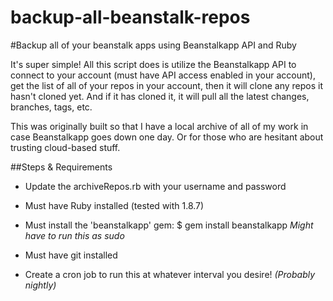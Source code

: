 backup-all-beanstalk-repos
==========================

#Backup all of your beanstalk apps using Beanstalkapp API and Ruby

It's super simple! All this script does is utilize the Beanstalkapp API to connect to your account (must have API access enabled in your account), get the list of all of your repos in your account, then it will clone any repos it hasn't cloned yet. And if it has cloned it, it will pull all the latest changes, branches, tags, etc.

This was originally built so that I have a local archive of all of my work in case Beanstalkapp goes down one day. Or for those who are hesitant about trusting cloud-based stuff.

##Steps & Requirements

- Update the archiveRepos.rb with your username and password

- Must have Ruby installed (tested with 1.8.7)

- Must install the 'beanstalkapp' gem: $ gem install beanstalkapp *Might have to run this as sudo*

- Must have git installed

- Create a cron job to run this at whatever interval you desire! *(Probably nightly)*